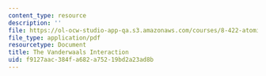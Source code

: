 ```yaml
---
content_type: resource
description: ''
file: https://ol-ocw-studio-app-qa.s3.amazonaws.com/courses/8-422-atomic-and-optical-physics-ii-spring-2013/f9127aac384fa682a75219bd2a23ad8b_MIT8_422S13_vanderwalInter.pdf
file_type: application/pdf
resourcetype: Document
title: The Vanderwaals Interaction
uid: f9127aac-384f-a682-a752-19bd2a23ad8b
---
```


